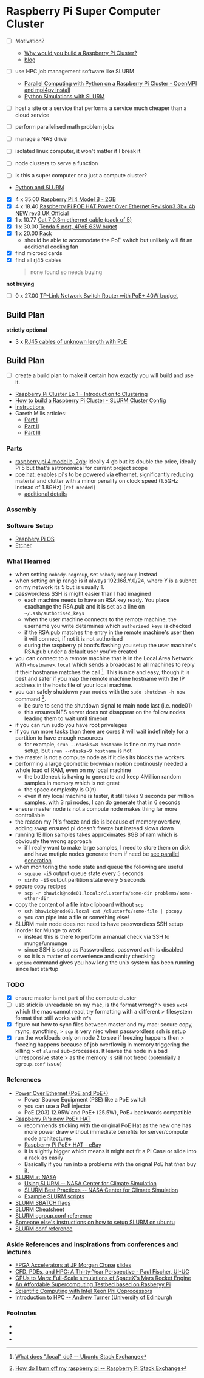 # Raspberry Pi Super Computer Cluster

- [ ] Motivation?
  - [Why would you build a Raspberry Pi Cluster?](https://www.youtube.com/watch?v=8zXG4ySy1m8)
  - [blog](https://www.jeffgeerling.com/blog/2021/why-build-raspberry-pi-cluster)

- [ ] use HPC job management software like SLURM
  - [Parallel Computing with Python on a Raspberry Pi Cluster - OpenMPI and mpi4py install](https://www.youtube.com/watch?v=caXD_6JMXfA)
  - [Python Simulations with SLURM](https://www.youtube.com/watch?v=iJnuLnPeoj8)
- [ ] host a site or a service that performs a service much cheaper than a cloud service
- [ ] perform parallelised math problem jobs
- [ ] manage a NAS drive
- [ ] isolated linux computer, it won't matter if I break it
- [ ] node clusters to serve a function


- [ ] Is this a super computer or a just a compute cluster?

- [Python and SLURM](https://www.youtube.com/watch?app=desktop&v=4lKcou1-3OY)

- [x] 4 x 35.00 [Raspberry Pi 4 Model B - 2GB](https://www.ebay.co.uk/itm/404593051397?hash=item5e33a00705:g:HDIAAOSw-o9lQ6lb&amdata=enc%3AAQAIAAAAwHEosaBESy1JFxpl6PKudeJkcvaXN9vvMQMM%2BeJbMpz8Z%2BQ%2F6XclW16pArmxERKuTTImPDmMrBI7bfetDYy%2Fzr5s53CwR3tnMmyOsVZBURaW1UGHDkUMJJ3P8FzDG6jkHH6hrdZkKEACnJfCJGTC3XFLv1oyiLi%2FbJcYpa4P7h0G34NY%2FQcd%2FgzvtSk4RtIxjfmaCQT%2B1NnsZCHAmmlaTvbwf6hRYff8xGZNlRKj%2BgyqPHgOqnQvjvVWZUNAgEm55w%3D%3D%7Ctkp%3ABk9SR9aLh52AYw)
- [x] 4 x 18.40 [Raspberry Pi POE HAT Power Over Ethernet Revision3 3b+ 4b NEW rev3 UK Official](https://www.ebay.co.uk/itm/404458855152?hash=item5e2ba05af0%3Ag%3AGSkAAOSwlhtj57vd&amdata=enc%3AAQAIAAAA4NFRpjRWUSkAUGxXcuIhZlbSB8P1N3V7x5QS6bdriL0YHpY7H0rgtlLiEl9n1ycQomx0zlCWGOwvnJiqHHlG6c8kqDApLxM1UV4dkBy3cJmHN0TTT5ikASKMzRz5yl1q7E%2B6jEXClfHiPgyQkwftIF2cUOy7YpL22eN8rDqFF55iADHlnbvwVVVCb4gMfGPzqhckCQdGh%2FVS9gIrPeyzvjq8i2pTH%2BFMNX9WO4sidBXcAdItAR76v3IuOP19oyuyvwkdYFxWE1t4VAfTS2X4%2BWsPSIC3bDQajvjLozQYxhQ1%7Ctkp%3ABk9SR7bTsq-AYw&LH_BIN=1)
- [x] 1 x 10.77 [Cat 7 0.3m ethernet cable (pack of 5)](https://www.amazon.co.uk/gp/product/B07ZTR8HHH/ref=ox_sc_act_title_3?smid=A3P5ROKL5A1OLE&psc=1)
- [x] 1 x 30.00 [Tenda 5 port, 4PoE 63W buget](https://www.amazon.co.uk/Tenda-Desktop-Overload-Protection-TEG1105P-4-63W-TEG1105P-4-63W-UK/dp/B09CYBMK51/ref=psdc_430573031_t1_B08D9G7WPN?th=1)
- [x] 1 x 20.00 [Rack](https://www.amazon.co.uk/GeeekPi-Raspberry-Cluster-Heatsink-Stackable/dp/B07Z4GRQGH/ref=mp_s_a_1_17?crid=3DNY462ZTWU7W&keywords=raspberry%2Bpi%2Bshelf%2Brack&qid=1700837729&sprefix=raspberry%2Bpi%2Bshelfrack%2Caps%2C90&sr=8-17&th=1&psc=1)
  - should be able to accomodate the PoE switch but unlikely will fit an additional cooling fan
- [x] find microsd cards
- [x] find all rj45 cables
  > none found so needs buying

__not buying__
- [ ] 0 x 27.00 [TP-Link Network Switch Router with PoE+ 40W budget](https://www.amazon.co.uk/TP-Link-Switch-Gigabit-Surveillance-TL-SG1005LP/dp/B08D9G7WPN/ref=mp_s_a_1_3?crid=15MFIC8Q9809A&keywords=network+switch+poe&qid=1700842288&sprefix=network+switch+poe%2Caps%2C122&sr=8-3)

## Build Plan
__strictly optional__
- 3 x [RJ45 cables of unknown length with PoE](https://www.amazon.co.uk/StarTech-com-50cm-CAT6-Ethernet-Cable/dp/B0080OTEGE/ref=sr_1_3?crid=8YTYRQFNWSTI&keywords=RJ45+cable+PoE&qid=1700842466&refinements=p_n_feature_twelve_browse-bin%3A90876406031&rnid=90876402031&s=computers&sprefix=rj45+cable+poe%2Caps%2C105&sr=1-3)


## Build Plan

- [ ] create a build plan to make it certain how exactly you will build and use it.
- [Raspberry Pi Cluster Ep 1 - Introduction to Clustering](https://www.youtube.com/watch?v=kgVz4-SEhbE)
- [How to build a Raspberry Pi Cluster - SLURM Cluster Config](https://www.youtube.com/watch?v=l5n62HgSQF8)
- [instructions](https://www.youtube.com/redirect?event=video_description&redir_token=QUFFLUhqa3Z2Qkg3V2MwZGxhMUxfc1hBWm9WZGNzMWx4Z3xBQ3Jtc0trbHRxZmxPcTh1eUdXd1RUNEhCM1daWEhPY0JuaHlsUjYwYVJCYldzVkN4aHI5dEFzRmNVZGhtRDZfdHBlN0E4Y0RYNHc4OFlwRUVRc1d6Y2g1OWdHd2xxTGg3ODlaZ0JJSWU1NVRFRE5yZWhKRWozYw&q=https%3A%2F%2Fglmdev.medium.com%2Fbuilding-a-raspberry-pi-cluster-aaa8d1f3d2ca&v=iJnuLnPeoj8)
- Gareth Mills articles: 
  - [Part I](https://glmdev.medium.com/building-a-raspberry-pi-cluster-784f0df9afbd)
  - [Part II](https://glmdev.medium.com/building-a-raspberry-pi-cluster-aaa8d1f3d2ca)
  - [Part III](https://glmdev.medium.com/building-a-raspberry-pi-cluster-f5f2446702e8)

### Parts

- [raspberry pi 4 model b, 2gb](https://www.raspberrypi.com/products/raspberry-pi-4-model-b/specifications/): ideally 4 gb but its double the price, ideally Pi 5 but that's astronomical for current project scope
- [poe hat](https://www.raspberrypi.com/products/poe-hat/): enables pi's to be powered via ethernet, significantly reducing material and clutter with a minor penality on clock speed (1.5GHz instead of 1.8GHz) `[ref needed]`
  - [additional details](https://www.raspberrypi.com/news/announcing-the-raspberry-pi-poe-hat/)

### Assembly

### Software Setup
  - [Raspbery Pi OS](https://www.raspberrypi.com/software/)  
  - [Etcher](https://etcher.balena.io/#download-etcher)

### What I learned
 - when setting `nobody.nogroup`, set `nobody:nogroup` instead
 - when setting an ip range is it always 192.168.Y.0/24, where Y is a subnet on
   my network its 5 but is usually 1. 
 - passwordless SSH is might easier than I had imagined
   - each machine needs to have an RSA key ready. You place exachange the
     RSA.pub and it is set as a line on `~/.ssh/authorised_keys`
   - when the user machine connects to the remote machine, the username you
     write determines which `authorised_keys` is checked
   - if the RSA.pub matches the entry in the remote machine's user then it will
     connect, if not it is not authorised
   - during the raspberry pi bootfs flashing you setup the user machine's
     RSA.pub under a default user you've created
 - you can connect to a remote machine that is in the Local Area Network with
   `<hostname>.local` which sends a broadcast to all machines to reply if their
   hostname matches the call [^se_local]. This is nice and easy, though it is
   best and safer if you map the remote machine hostname with the IP address in
   the hosts file of your local machine.
 - you can safely shutdown your nodes with the `sudo shutdown -h now` command
   [^se_turn-off-pi].
   - be sure to send the shutdown signal to main node last (i.e. node01)
   - this ensures NFS server does not disappear on the follow nodes leading
     them to wait until timeout
 - if you can run sudo you have root priveleges
- if you run more tasks than there are cores it will wait indefinitely for a
  partition to have enough resources
  - for example, `srun --ntasks=8 hostname` is fine on my two node setup, but
    `srun --ntasks=9 hostname` is not
- the master is not a compute node as if it dies its blocks the workers
- performing a large geometric brownian motion continously needed a whole load
  of RAM, even on my local machine
  - the bottleneck is having to generate and keep 4Million random samples in
    memory which is not great 
  - the space complexity is O(n)
  - even if my local machine is faster, it still takes 9 seconds per million
    samples, with 3 rpi nodes, I can do generate that in 6 seconds
- ensure master node is not a compute node makes thing far more controllable
- the reason my PI's freeze and die is because of memory overflow, adding swap
  ensured pi doesn't freeze but instead slows down
- running 1Billion samples takes approximates 8GB of ram which is obviously the
  wrong approach
  - if I really want to make large samples, I need to store them on disk and
    have mutiple nodes generate them if need be [see parallel
    generation](https://numpy.org/doc/stable/reference/random/index.html#parallel-generation)
- when monitoring the node state and queue the following are useful
  - `squeue -i5` output queue state every 5 seconds
  - `sinfo -i5` output partition state every 5 seconds
- secure copy recipes
  - `scp -r bhawick@node01.local:/clusterfs/some-dir problems/some-other-dir`
- copy the content of a file into clipboard without `scp`
  - `ssh bhawick@node01.local cat /clusterfs/some-file | pbcopy`
  - you can pipe into a file or something else!
- SLURM main node does not need to have passwordless SSH setup inorder for
  Munge to work
  - instead this is there to perform a manual check via SSH to munge/unmunge
  - since SSH is setup as Passwordless, password auth is disabled
  - so it is a matter of convenience and sanity checking
- `uptime` command gives you how long the unix system has been running since
  last startup

### TODO
- [x] ensure master is not part of the compute cluster
- [ ] usb stick is unreadable on my mac, is the format wrong?
      > uses `ext4` which the mac cannot read, try formatting with a different
      > filesystem format that still works with `nfs`
- [x] figure out how to sync files between master and my mac: secure copy, rsync, syncthing, 
      > `scp` is very niec when passwordless ssh is setup
- [x] run the workloads only on node 2 to see if freezing happens then
      > freezing happens because of job overflowig in memory triggering the killing
      > of `slurmd` sub-processes. It leaves the node in a bad unresponsive state
      > as the memory is still not freed (potentially a `cgroup.conf` issue)

### References
- [Power Over Ethernet (PoE and PoE+)](https://www.youtube.com/watch?v=dVq9jHwmCrY)
  - Power Source Equipment (PSE) like a PoE switch
  - you can use a PoE injector
  - PoE (203) 12.95W and PoE+ (25.5W), PoE+ backwards compatible
- [Raspberry Pi's new PoE+ HAT](https://www.youtube.com/watch?v=XZ08QKAbBoU)
  - recommends sticking with the original PoE Hat as the new one has more power
    draw without immediate benefits for server/compute node architectures
  - [Raspberry Pi PoE+ HAT - eBay](https://www.ebay.co.uk/itm/134181695050?hash=item1f3dda2e4a:g:ubsAAOSw1pdi3pYf&amdata=enc%3AAQAIAAAA8BE76UfPjtzXWUEOBv3vMEXDERnkeGJAgFpH%2BSzkGCQrqPoZLX1lzORkKIzm6Qci5Gt8cgw0dQ1EYq0vkl3EyZ%2FADEvChIapOSGC730XMdUjn8T6Q8A5eNCUlXqT3%2BfW5lwsRKuq2kGQozBwCEJwVJbZY0odkmrVUIZ9JNyEjn33G4PRZ7ku%2BYut4BJIhleqC2yGglLK6q6ova0HosCxfF%2B7XAjkfa9cs8q3B56yfcJplBUwCSD2%2FCIsQEGs4hJmw5hn9tDrR4MauAmsgaCA3uoyuIshAmmTrkMj%2B1TwSb%2B2Qj3uB5IJGqsydj5HYDTj%2Bw%3D%3D%7Ctkp%3ABk9SR9jshsKBYw)
  - it is slightly bigger which means it might not fit a Pi Case or slide into a rack as easily
  - Basically if you run into a problems with the orignal PoE hat _then_ buy it.
- [SLURM at NASA](https://www.nccs.nasa.gov/sites/default/docs/tutorials/Intro_Slurm_2020-11.pdf)
  - [Using SLURM -- NASA Center for Climate Simulation](https://www.nccs.nasa.gov/nccs-users/instructional/using-slurm)
  - [SLURM Best Practices -- NASA Center for Climate Simulation](https://www.nccs.nasa.gov/nccs-users/instructional/using-slurm/best-practices)
  - [Example SLURM scripts](https://www.nccs.nasa.gov/nccs-users/instructional/using-slurm/example)
- [SLURM SBATCH flags](https://slurm.schedmd.com/sbatch.html)
- [SLURM Cheatsheet](https://slurm.schedmd.com/pdfs/summary.pdf)
- [SLURM cgroup.conf reference](https://slurm.schedmd.com/cgroup.conf.html)
- [Someone else's instructions on how to setup SLURM on ubuntu](https://github.com/MagdyA/Slurm-ubuntu-20.04.1)
- [SLURM conf reference](https://slurm.schedmd.com/slurm.conf.html)

### Aside References and inspirations from conferences and lectures
- [FPGA Accelerators at JP Morgan Chase](https://www.youtube.com/watch?v=9NqX1ETADn0) [slides](http://web.stanford.edu/class/ee380/Abstracts/110511-slides.pdf)
- [CFD, PDEs, and HPC: A Thirty-Year Perspective - Paul Fischer, UI-UC](https://www.youtube.com/watch?v=46AwtHqKFb8)
- [GPUs to Mars: Full-Scale simulations of SpaceX's Mars Rocket Engine](https://www.youtube.com/watch?v=vYA0f6R5KAI)
- [An Affordable Supercomputing Testbed based on Rasberyy Pi](https://www.youtube.com/watch?v=78H-4KqVvrg)
- [Scientific Computing with Intel Xeon Phi Coprocessors](https://www.youtube.com/watch?v=fq_6ckPDNxs)
- [Introduction to HPC -- Andrew Turner (University of Edinburgh](https://www.youtube.com/watch?v=i3cpkJ6iszk)


### Footnotes
- [^se_local]: [What does ".local" do? -- Ubuntu Stack Exchange](https://askubuntu.com/questions/4434/what-does-local-do)
- [^rpi-docs_passwordless-ssh]: [Passwordless SSH Access -- Raspberry Pi Docs](https://www.raspberrypi.com/documentation/computers/remote-access.html#passwordless-ssh-access)
- [^se_turn-off-pi]: [How do I turn off my raspberry pi -- Raspberry Pi Stack Exchange](https://raspberrypi.stackexchange.com/a/383)
